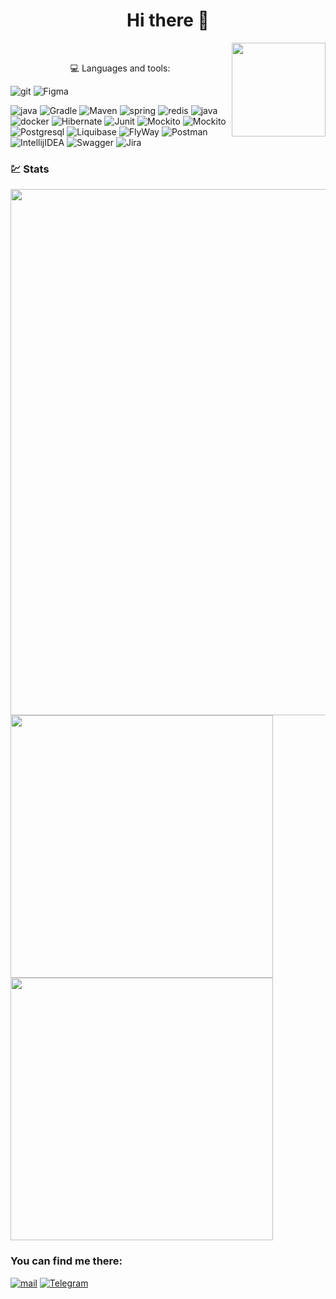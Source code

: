 <h1 align=center> Hi there 👋</h1>

<div>
 &nbsp &nbsp
<img align="right"  src="https://i.giphy.com/media/v1.Y2lkPTc5MGI3NjExOHVyeGgxaHRodnBnZzNoMnJqb3NsanRneXJ6MGlqeXhtemE3ajNwayZlcD12MV9pbnRlcm5hbF9naWZfYnlfaWQmY3Q9cw/pI4ppLj8eZV9jdlPCY/giphy.gif" width="150">
</div>

<p align="center"> 💻 Languages and tools: </p>

<p>
  <img alt="git" src="https://img.shields.io/badge/-Git-F05032?style=flat-square&logo=git&logoColor=white" />
  <img alt="Figma" src="https://img.shields.io/badge/Figma-F24E1E?style=flat-square&logo=figma&logoColor=white" />
 
</p>
<p>
  <img alt="java" src="https://img.shields.io/badge/Java-764ABC"/>
  <img alt="Gradle" src="https://img.shields.io/badge/Gradle-white?logo=Gradle&logoColor=grey"/>
  <img alt="Maven" src="https://img.shields.io/badge/Maven-gray?logo=apachemaven&logoColor=white"/>
  <img alt="spring" src="https://img.shields.io/badge/Spring-green?logo=spring&logoColor=white"/>
  <img alt="redis" src="https://img.shields.io/badge/Redis-yellow?logo=redis"/>
  <img alt="java" src="https://img.shields.io/badge/Kafka-red?logo=apachekafka"/>
  <img alt="docker" src="https://img.shields.io/badge/Docker-blue?logo=Docker"/>
  <img alt="Hibernate" src="https://img.shields.io/badge/Hibernate-grey?logo=hibernate&logoColor=white"/>
  <img alt="Junit" src="https://img.shields.io/badge/JUnit-orange?logo=junit5&logoColor=white"/>
  <img alt="Mockito" src="https://img.shields.io/badge/Mockito-orange?logo=Mockito&logoColor=white"/>
 <img alt="Mockito" src="https://img.shields.io/badge/Testcontainers-orange"/>
  <img alt="Postgresql" src="https://img.shields.io/badge/Postgresql-white?logo=postgresql&logoColor=grey"/>
  <img alt="Liquibase" src="https://img.shields.io/badge/Liquibase-red?logo=liquibase&logoColor=white"/>
  <img alt="FlyWay" src="https://img.shields.io/badge/FlyWay-red?logo=flyway&logoColor=white"/>
  <img alt="Postman" src="https://img.shields.io/badge/Postman-f1618c?logo=postman&logoColor=white"/>
  <img alt="IntellijIDEA" src="https://img.shields.io/badge/IntelliJIDEA-143?style=flat-square&logo=intellij-idea&logoColor=white&color=grey"/>
  <img alt="Swagger" src="https://img.shields.io/badge/-Swagger-%23Clojure?style=flat-square&logo=swagger&logoColor=white"/>
  <img alt="Jira" src="https://img.shields.io/badge/jira-2D80FF.svg?style=flat-square&logo=jira&logoColor=white"/>
</p>

### 💹 Stats
<div id="stat" align="left">
  <img src="https://github-profile-summary-cards.vercel.app/api/cards/profile-details?username=SiarheiHaurylchyk&theme=transparent" width="842" alt=""/>
  <img src="https://github-profile-summary-cards.vercel.app/api/cards/most-commit-language?username=SiarheiHaurylchyk&theme=transparent" width="420" alt=""/>
  <img src="https://github-profile-summary-cards.vercel.app/api/cards/stats?username=SiarheiHaurylchyk&theme=transparent" width="420" alt=""/>
</div>

### You can find me there:

[![mail](https://img.shields.io/badge/-mail-282c34?style=for-the-badge&logo=gmail)][mail]
[![Telegram](https://img.shields.io/badge/-Telegram-282c34?style=for-the-badge&logo=Telegram)][telegram]







[mail]: uvays_ramazanov@mail.com
[telegram]: https://t.me/Dag_Developer
